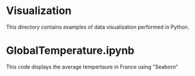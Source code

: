 # Visualization

This directory contains examples of data visualization performed in Python.

# GlobalTemperature.ipynb
This code displays the average tempertaure in France using "Seaborn"
